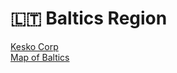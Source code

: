 # 🇱🇹 Baltics Region

[Kesko Corp](../../nations/present-nations/kesko-corporation/)\
[Map of Baltics](broken-reference)
